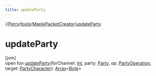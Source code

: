 ```yaml
---
title: updateParty
---
```

//[Perry](../../../index.html)/[tools](../index.html)/[MaplePacketCreator](index.html)/[updateParty](update-party.html)



# updateParty



[jvm]\
open fun [updateParty](update-party.html)(forChannel: [Int](https://kotlinlang.org/api/latest/jvm/stdlib/kotlin/-int/index.html), party: [Party](../../net.server.world/-party/index.html), op: [PartyOperation](../../net.server.world/-party-operation/index.html), target: [PartyCharacter](../../net.server.world/-party-character/index.html)): [Array](https://kotlinlang.org/api/latest/jvm/stdlib/kotlin/-array/index.html)&lt;[Byte](https://kotlinlang.org/api/latest/jvm/stdlib/kotlin/-byte/index.html)&gt;




